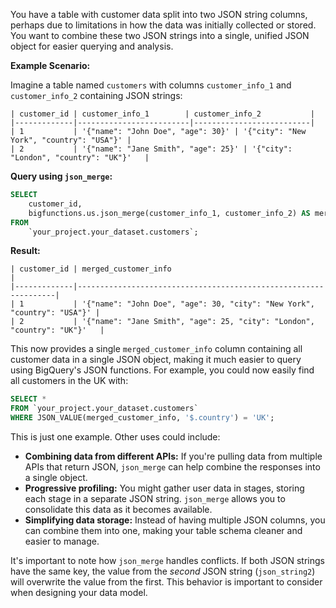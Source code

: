 You have a table with customer data split into two JSON string columns, perhaps due to limitations in how the data was initially collected or stored. You want to combine these two JSON strings into a single, unified JSON object for easier querying and analysis.

**Example Scenario:**

Imagine a table named `customers` with columns `customer_info_1` and `customer_info_2` containing JSON strings:

```
| customer_id | customer_info_1        | customer_info_2           |
|-------------|-------------------------|--------------------------|
| 1           | '{"name": "John Doe", "age": 30}' | '{"city": "New York", "country": "USA"}' |
| 2           | '{"name": "Jane Smith", "age": 25}' | '{"city": "London", "country": "UK"}'   |
```

**Query using `json_merge`:**

```sql
SELECT
    customer_id,
    bigfunctions.us.json_merge(customer_info_1, customer_info_2) AS merged_customer_info
FROM
    `your_project.your_dataset.customers`;
```

**Result:**

```
| customer_id | merged_customer_info                                           |
|-------------|-----------------------------------------------------------------|
| 1           | '{"name": "John Doe", "age": 30, "city": "New York", "country": "USA"}' |
| 2           | '{"name": "Jane Smith", "age": 25, "city": "London", "country": "UK"}'   |
```

This now provides a single `merged_customer_info` column containing all customer data in a single JSON object, making it much easier to query using BigQuery's JSON functions.  For example, you could now easily find all customers in the UK with:

```sql
SELECT *
FROM `your_project.your_dataset.customers`
WHERE JSON_VALUE(merged_customer_info, '$.country') = 'UK';
```


This is just one example.  Other uses could include:

* **Combining data from different APIs:** If you're pulling data from multiple APIs that return JSON, `json_merge` can help combine the responses into a single object.
* **Progressive profiling:** You might gather user data in stages, storing each stage in a separate JSON string.  `json_merge` allows you to consolidate this data as it becomes available.
* **Simplifying data storage:** Instead of having multiple JSON columns, you can combine them into one, making your table schema cleaner and easier to manage.


It's important to note how `json_merge` handles conflicts. If both JSON strings have the same key, the value from the *second* JSON string (`json_string2`) will overwrite the value from the first.  This behavior is important to consider when designing your data model.
